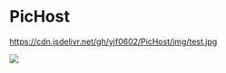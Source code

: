 # PicHost

https://cdn.jsdelivr.net/gh/yjf0602/PicHost/img/test.jpg

![](https://cdn.jsdelivr.net/gh/yjf0602/PicHost/img/test.jpg)
